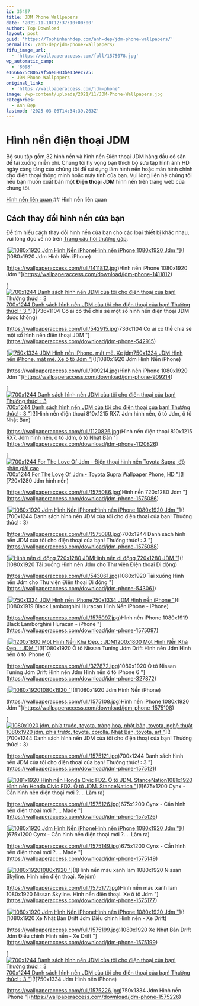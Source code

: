 ```yaml
---
id: 35497
title: JDM Phone Wallpapers
date: '2021-11-10T12:37:10+00:00'
author: Top Download
layout: post
guid: 'https://Tophinhanhdep.com/anh-dep/jdm-phone-wallpapers/'
permalink: /anh-dep/jdm-phone-wallpapers/
fifu_image_url:
  - 'https://wallpaperaccess.com/full/1575078.jpg'
wp_automatic_camp:
  - '8098'
e1666625c8067af5ae0803be13eec775:
  - JDM Phone Wallpapers
original_link:
  - 'https://wallpaperaccess.com/jdm-phone'
image: /wp-content/uploads/2021/11/JDM-Phone-Wallpapers.jpg
categories:
  - Ảnh Đẹp
lastmod: '2025-03-06T14:34:39.263Z'
---
```

# Hình nền điện thoại JDM

Bộ sưu tập gồm 32 hình nền và hình nền Điện thoại JDM hàng đầu có sẵn để tải xuống miễn phí. Chúng tôi hy vọng bạn thích bộ sưu tập hình ảnh HD ngày càng tăng của chúng tôi để sử dụng làm hình nền hoặc màn hình chính cho điện thoại thông minh hoặc máy tính của bạn. Vui lòng liên hệ chúng tôi nếu bạn muốn xuất bản một **Điện thoại JDM** hình nền trên trang web của chúng tôi.

[Hình nền liên quan ](#related) ## Hình nền liên quan

## Cách thay đổi hình nền của bạn

Để tìm hiểu cách thay đổi hình nền của bạn cho các loại thiết bị khác nhau, vui lòng đọc về nó trên [Trang câu hỏi thường gặp](https://tophinhanhdep.com/faq/).

  
[[![1080x1920 Jdm Hình Nền iPhone](https://wallpaperaccess.com/full/1575078.jpg)Hình nền iPhone 1080x1920 Jdm "](https://wallpaperaccess.com/download/jdm-phone-1575078)](![1080x1920 Jdm Hình Nền iPhone)

(https://wallpaperaccess.com/full/1411812.jpg)Hình nền iPhone 1080x1920 Jdm "](https://wallpaperaccess.com/download/jdm-phone-1411812)

[[![700x1244 Danh sách hình nền JDM của tôi cho điện thoại của bạn!  Thưởng thức!  : 3](https://wallpaperaccess.com/full/239201.png)700x1244 Danh sách hình nền JDM của tôi cho điện thoại của bạn! Thưởng thức! : 3 "](https://wallpaperaccess.com/download/jdm-phone-239201)](![736x1104 Có ai có thể chia sẻ một số hình nền điện thoại JDM được không)

(https://wallpaperaccess.com/full/542915.jpg)736x1104 Có ai có thể chia sẻ một số hình nền điện thoại JDM "](https://wallpaperaccess.com/download/jdm-phone-542915)

[[![750x1334 JDM Hình nền iPhone.  mát mẻ.  Xe jdm](https://wallpaperaccess.com/full/211833.jpg)750x1334 JDM Hình nền iPhone. mát mẻ. Xe ô tô Jdm "](https://wallpaperaccess.com/download/jdm-phone-211833)](![1080x1920 Jdm Hình Nền iPhone)

(https://wallpaperaccess.com/full/909214.jpg)Hình nền iPhone 1080x1920 Jdm "](https://wallpaperaccess.com/download/jdm-phone-909214)

[[![700x1244 Danh sách hình nền JDM của tôi cho điện thoại của bạn!  Thưởng thức!  : 3](https://wallpaperaccess.com/full/1575083.jpg)700x1244 Danh sách hình nền JDM của tôi cho điện thoại của bạn! Thưởng thức! : 3 "](https://wallpaperaccess.com/download/jdm-phone-1575083)](![Hình nền điện thoại 810x1215 RX7.  Jdm hình nền, ô tô Jdm, ô tô Nhật Bản)

(https://wallpaperaccess.com/full/1120826.jpg)Hình nền điện thoại 810x1215 RX7. Jdm hình nền, ô tô Jdm, ô tô Nhật Bản "](https://wallpaperaccess.com/download/jdm-phone-1120826)

[[![700x1244 For The Love Of Jdm - Điện thoại hình nền Toyota Supra, độ phân giải cao](https://wallpaperaccess.com/full/1575085.jpg)700x1244 For The Love Of Jdm - Toyota Supra Wallpaper Phone, HD "](https://wallpaperaccess.com/download/jdm-phone-1575085)](![720x1280 Jdm hình nền)

(https://wallpaperaccess.com/full/1575086.jpg)Hình nền 720x1280 Jdm "](https://wallpaperaccess.com/download/jdm-phone-1575086)

[[![1080x1920 Jdm Hình Nền iPhone](https://wallpaperaccess.com/full/1374805.jpg)Hình nền iPhone 1080x1920 Jdm "](https://wallpaperaccess.com/download/jdm-phone-1374805)](![700x1244 Danh sách hình nền JDM của tôi cho điện thoại của bạn!  Thưởng thức!  : 3)

(https://wallpaperaccess.com/full/1575088.jpg)700x1244 Danh sách hình nền JDM của tôi cho điện thoại của bạn! Thưởng thức! : 3 "](https://wallpaperaccess.com/download/jdm-phone-1575088)

[[![Hình nền di động 720x1280 JDM](https://wallpaperaccess.com/full/1575089.jpg)Hình nền di động 720x1280 JDM "](https://wallpaperaccess.com/download/jdm-phone-1575089)](![1080x1920 Tải xuống Hình nền Jdm cho Thư viện Điện thoại Di động)

(https://wallpaperaccess.com/full/543061.jpg)1080x1920 Tải xuống Hình nền Jdm cho Thư viện Điện thoại Di động "](https://wallpaperaccess.com/download/jdm-phone-543061)

[[![750x1334 JDM Hình nền iPhone](https://wallpaperaccess.com/full/1575096.jpg)750x1334 JDM Hình nền iPhone "](https://wallpaperaccess.com/download/jdm-phone-1575096)](![1080x1919 Black Lamborghini Huracan Hình Nền iPhone - iPhone)

(https://wallpaperaccess.com/full/1575097.jpg)Hình nền iPhone 1080x1919 Black Lamborghini Huracan - iPhone "](https://wallpaperaccess.com/download/jdm-phone-1575097)

[[![1200x1800 Một Hình Nền Khá Đẹp.  : JDM](https://wallpaperaccess.com/full/1575098.jpg)1200x1800 Một Hình Nền Khá Đẹp. : JDM "](https://wallpaperaccess.com/download/jdm-phone-1575098)](![1080x1920 Ô tô Nissan Tuning Jdm Drift Hình nền Jdm Hình nền ô tô iPhone 6)

(https://wallpaperaccess.com/full/327872.jpg)1080x1920 Ô tô Nissan Tuning Jdm Drift Hình nền Jdm Hình nền ô tô iPhone 6 "](https://wallpaperaccess.com/download/jdm-phone-327872)

[[![1080x1920 ](https://wallpaperaccess.com/full/1575101.jpg)1080x1920 "](https://wallpaperaccess.com/download/jdm-phone-1575101)](![1080x1920 Jdm Hình Nền iPhone)

(https://wallpaperaccess.com/full/1575108.jpg)Hình nền iPhone 1080x1920 Jdm "](https://wallpaperaccess.com/download/jdm-phone-1575108)

[[![1080x1920 jdm, phía trước, toyota, tràng hoa, nhật bản, toyota, nghệ thuật](https://wallpaperaccess.com/full/1575111.jpg)1080x1920 jdm, phía trước, toyota, corolla, Nhật Bản, toyota, art "](https://wallpaperaccess.com/download/jdm-phone-1575111)](![700x1244 Danh sách hình nền JDM của tôi cho điện thoại của bạn!  Thưởng thức!  : 3)

(https://wallpaperaccess.com/full/1575121.jpg)700x1244 Danh sách hình nền JDM của tôi cho điện thoại của bạn! Thưởng thức! : 3 "](https://wallpaperaccess.com/download/jdm-phone-1575121)

[[![1081x1920 Hình nền Honda Civic FD2.  Ô tô JDM.  StanceNation](https://wallpaperaccess.com/full/1575125.jpg)1081x1920 Hình nền Honda Civic FD2. Ô tô JDM. StanceNation "](https://wallpaperaccess.com/download/jdm-phone-1575125)](![675x1200 Cynx - Cần hình nền điện thoại mới ?.  .. Làm ra)

(https://wallpaperaccess.com/full/1575126.jpg)675x1200 Cynx - Cần hình nền điện thoại mới ?. .. Made "](https://wallpaperaccess.com/download/jdm-phone-1575126)

[[![1080x1920 Jdm Hình Nền iPhone](https://wallpaperaccess.com/full/1575141.jpg)Hình nền iPhone 1080x1920 Jdm "](https://wallpaperaccess.com/download/jdm-phone-1575141)](![675x1200 Cynx - Cần hình nền điện thoại mới ?.  .. Làm ra)

(https://wallpaperaccess.com/full/1575149.jpg)675x1200 Cynx - Cần hình nền điện thoại mới ?. .. Made "](https://wallpaperaccess.com/download/jdm-phone-1575149)

[[![1080x1920 ](https://wallpaperaccess.com/full/1575163.jpg)1080x1920 "](https://wallpaperaccess.com/download/jdm-phone-1575163)](![Hình nền màu xanh lam 1080x1920 Nissan Skyline.  Hình nền điện thoại.  Xe jdm)

(https://wallpaperaccess.com/full/1575177.jpg)Hình nền màu xanh lam 1080x1920 Nissan Skyline. Hình nền điện thoại. Xe ô tô Jdm "](https://wallpaperaccess.com/download/jdm-phone-1575177)

[[![1080x1920 Jdm Hình Nền iPhone](https://wallpaperaccess.com/full/1575183.jpg)Hình nền iPhone 1080x1920 Jdm "](https://wallpaperaccess.com/download/jdm-phone-1575183)](![1080x1920 Xe Nhật Bản Drift Jdm Điều chỉnh Hình nền - Xe Drift)

(https://wallpaperaccess.com/full/1575199.jpg)1080x1920 Xe Nhật Bản Drift Jdm Điều chỉnh Hình nền - Xe Drift "](https://wallpaperaccess.com/download/jdm-phone-1575199)

[[![700x1244 Danh sách hình nền JDM của tôi cho điện thoại của bạn!  Thưởng thức!  : 3](https://wallpaperaccess.com/full/1575203.jpg)700x1244 Danh sách hình nền JDM của tôi cho điện thoại của bạn! Thưởng thức! : 3 "](https://wallpaperaccess.com/download/jdm-phone-1575203)](![750x1334 Jdm Hình nền iPhone)

(https://wallpaperaccess.com/full/1575226.jpg)750x1334 Jdm Hình nền iPhone "](https://wallpaperaccess.com/download/jdm-phone-1575226)

